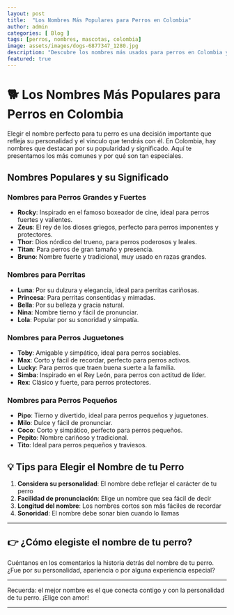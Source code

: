 ```yaml
---
layout: post
title:  "Los Nombres Más Populares para Perros en Colombia"
author: admin
categories: [ Blog ]
tags: [perros, nombres, mascotas, colombia]
image: assets/images/dogs-6877347_1280.jpg
description: "Descubre los nombres más usados para perros en Colombia y el significado detrás de cada uno"
featured: true
---
```

# 🐕 Los Nombres Más Populares para Perros en Colombia

Elegir el nombre perfecto para tu perro es una decisión importante que refleja su personalidad y el vínculo que tendrás con él. En Colombia, hay nombres que destacan por su popularidad y significado. Aquí te presentamos los más comunes y por qué son tan especiales.

## Nombres Populares y su Significado

### Nombres para Perros Grandes y Fuertes
- **Rocky**: Inspirado en el famoso boxeador de cine, ideal para perros fuertes y valientes.
- **Zeus**: El rey de los dioses griegos, perfecto para perros imponentes y protectores.
- **Thor**: Dios nórdico del trueno, para perros poderosos y leales.
- **Titan**: Para perros de gran tamaño y presencia.
- **Bruno**: Nombre fuerte y tradicional, muy usado en razas grandes.

### Nombres para Perritas
- **Luna**: Por su dulzura y elegancia, ideal para perritas cariñosas.
- **Princesa**: Para perritas consentidas y mimadas.
- **Bella**: Por su belleza y gracia natural.
- **Nina**: Nombre tierno y fácil de pronunciar.
- **Lola**: Popular por su sonoridad y simpatía.

### Nombres para Perros Juguetones
- **Toby**: Amigable y simpático, ideal para perros sociables.
- **Max**: Corto y fácil de recordar, perfecto para perros activos.
- **Lucky**: Para perros que traen buena suerte a la familia.
- **Simba**: Inspirado en el Rey León, para perros con actitud de líder.
- **Rex**: Clásico y fuerte, para perros protectores.

### Nombres para Perros Pequeños
- **Pipo**: Tierno y divertido, ideal para perros pequeños y juguetones.
- **Milo**: Dulce y fácil de pronunciar.
- **Coco**: Corto y simpático, perfecto para perros pequeños.
- **Pepito**: Nombre cariñoso y tradicional.
- **Tito**: Ideal para perros pequeños y traviesos.

## 💡 Tips para Elegir el Nombre de tu Perro

1. **Considera su personalidad**: El nombre debe reflejar el carácter de tu perro
2. **Facilidad de pronunciación**: Elige un nombre que sea fácil de decir
3. **Longitud del nombre**: Los nombres cortos son más fáciles de recordar
4. **Sonoridad**: El nombre debe sonar bien cuando lo llamas

---

## 👉 ¿Cómo elegiste el nombre de tu perro?

Cuéntanos en los comentarios la historia detrás del nombre de tu perro. ¿Fue por su personalidad, apariencia o por alguna experiencia especial?

---

Recuerda: el mejor nombre es el que conecta contigo y con la personalidad de tu perro. ¡Elige con amor!

--- 